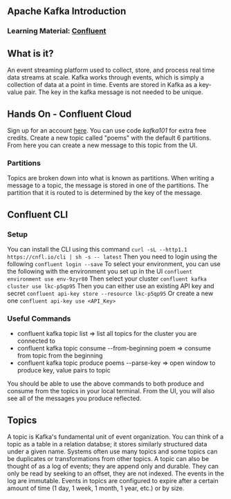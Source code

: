 ## Apache Kafka Introduction

### Learning Material: [Confluent](https://www.youtube.com/playlist?list=PLa7VYi0yPIH0KbnJQcMv5N9iW8HkZHztH)

## What is it?
An event streaming platform used to collect, store, and process real time data streams at scale. Kafka
works through events, which is simply a collection of data at a point in time. Events are stored in Kafka
as a key-value pair. The key in the kafka message is not needed to be unique.

## Hands On - Confluent Cloud
Sign up for an account [here](https://confluent.cloud/home). You can use code *kafka101* for extra free
credits. Create a new topic called "poems" with the default 6 partitions. From here you can create a new
message to this topic from the UI.

### Partitions
Topics are broken down into what is known as partitions. When writing a message to a topic, the message is 
stored in one of the partitions. The partition that it is routed to is determined by the key of the message.

## Confluent CLI
### Setup
You can install the CLI using this command
`curl -sL --http1.1 https://cnfl.io/cli | sh -s -- latest`
Then you need to login using the following
`confluent login --save`
To select your environment, you can use the following with the environment you set up in the UI
`confluent environment use env-9zyr80`
Then select your cluster
`confluent kafka cluster use lkc-p5qp95`
Then you can either use an existing API key and secret
`confluent api-key store --resource lkc-p5qp95`
Or create a new one
`confluent api-key use <API_Key>`

### Useful Commands
- confluent kafka topic list                          => list all topics for the cluster you are connected to
- confluent kafka topic consume --from-beginning poem => consume from topic from the beginning
- confluent kafka topic produce poems --parse-key     => open window to produce key, value pairs to topic

You should be able to use the above commands to both produce and consume from the topics in your local terminal.
From the UI, you will also see all of the messages you produce reflected.

## Topics
A topic is Kafka's fundamental unit of event organization. You can think of a topic as a table in a relation databse;
it stores similarly structured data under a given name. Systems often use many topics and some topics can be duplicates
or transformations from other topics. A topic can also be thought of as a log of events; they are append only and
durable. They can only be read by seeking to an offset, they are not indexed. The events in the log are immutable. Events
in topics are configured to expire after a certain amount of time (1 day, 1 week, 1 month, 1 year, etc.) or by size. 
